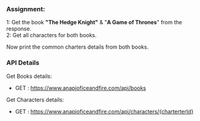 ### Assignment: 

1: Get the book **"The Hedge Knight"** & "**A Game of Thrones**" from the response. <br>
2: Get all characters for both books.

Now print the common charters details from both books.

### API Details 

Get Books details: 

* GET : https://www.anapioficeandfire.com/api/books

Get Characters details: 

* GET : https://www.anapioficeandfire.com/api/characters/{charterterId}